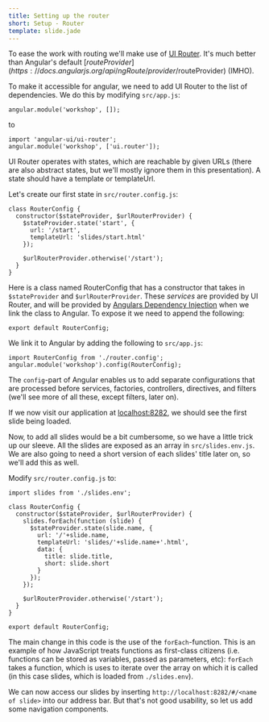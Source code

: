 ```yaml
---
title: Setting up the router
short: Setup - Router
template: slide.jade
---
```


To ease the work with routing we'll make use of [UI Router](https://github.com/angular-ui/ui-router). It's much better than Angular's default [$routeProvider](https://docs.angularjs.org/api/ngRoute/provider/$routeProvider) (IMHO).

To make it accessible for angular, we need to add UI Router to the list of dependencies. We do this by modifying ```src/app.js```:

    angular.module('workshop', []);

to

    import 'angular-ui/ui-router';
    angular.module('workshop', ['ui.router']);

UI Router operates with states, which are reachable by given URLs (there are also abstract states, but we'll mostly ignore them in this presentation). A state should have a template or templateUrl.

Let's create our first state in ```src/router.config.js```:

    class RouterConfig {
      constructor($stateProvider, $urlRouterProvider) {
        $stateProvider.state('start', {
          url: '/start',
          templateUrl: 'slides/start.html'
        });

        $urlRouterProvider.otherwise('/start');
      }
    }

Here is a class named RouterConfig that has a constructor that takes in ```$stateProvider``` and ```$urlRouterProvider```. These _services_ are provided by UI Router, and will be provided by [Angulars Dependency Injection](https://docs.angularjs.org/guide/di) when we link the class to Angular. To expose it we need to append the following:

    export default RouterConfig;

We link it to Angular by adding the following to ```src/app.js```:

    import RouterConfig from './router.config';
    angular.module('workshop').config(RouterConfig);

The ```config```-part of Angular enables us to add separate configurations that are processed before services, factories, controllers, directives, and filters (we'll see more of all these, except filters, later on).

If we now visit our application at [localhost:8282](http://localhost:8282), we should see the first slide being loaded.

Now, to add all slides would be a bit cumbersome, so we have a little trick up our sleeve. All the slides are exposed as an array in ```src/slides.env.js```. We are also going to need a short version of each slides' title later on, so we'll add this as well.

Modify ```src/router.config.js``` to:

    import slides from './slides.env';

    class RouterConfig {
      constructor($stateProvider, $urlRouterProvider) {
        slides.forEach(function (slide) {
          $stateProvider.state(slide.name, {
            url: '/'+slide.name,
            templateUrl: 'slides/'+slide.name+'.html',
            data: {
              title: slide.title,
              short: slide.short
            }
          });
        });

        $urlRouterProvider.otherwise('/start');
      }
    }

    export default RouterConfig;

The main change in this code is the use of the ```forEach```-function. This is an example of how JavaScript treats functions as first-class citizens (i.e. functions can be stored as variables, passed as parameters, etc): ```forEach``` takes a function, which is uses to iterate over the array on which it is called (in this case slides, which is loaded from ```./slides.env```).

We can now access our slides by inserting ```http://localhost:8282/#/<name of slide>``` into our address bar. But that's not good usability, so let us add some navigation components.